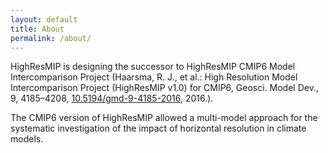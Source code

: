 ```yaml
---
layout: default
title: About
permalink: /about/
---
```


HighResMIP is designing the successor to HighResMIP CMIP6 Model Intercomparison Project (Haarsma, R. J., et al.: High Resolution Model Intercomparison Project (HighResMIP v1.0) for CMIP6, Geosci. Model Dev., 9, 4185–4208, <a href="https://doi.org/10.5194/gmd-9-4185-2016">10.5194/gmd-9-4185-2016</a>, 2016.).  

The CMIP6 version of HighResMIP allowed a multi-model approach for the systematic investigation of the impact of horizontal resolution in climate models.
